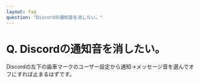 ```yaml
---
layout: faq
question: "Discordの通知音を消したい。"
---
```


# Q. Discordの通知音を消したい。  
Discordの左下の歯車マークのユーザー設定から通知→メッセージ音を選んでオフにすれば止まるはずです。  
